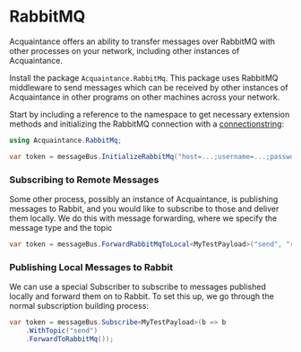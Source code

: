 # RabbitMQ

Acquaintance offers an ability to transfer messages over RabbitMQ with other processes on your network, including other instances of Acquaintance.

Install the package `Acquaintance.RabbitMq`. This package uses RabbitMQ middleware to send messages which can be received by other instances of Acquaintance in other programs on other machines across your network.

Start by including a reference to the namespace to get necessary extension methods and initializing the RabbitMQ connection with a [connectionstring](https://github.com/EasyNetQ/EasyNetQ/wiki/Connecting-to-RabbitMQ):

```csharp
using Acquaintance.RabbitMq;
```

```csharp
var token = messageBus.InitializeRabbitMq("host=...;username=...;password=...");
```

### Subscribing to Remote Messages

Some other process, possibly an instance of Acquaintance, is publishing messages to Rabbit, and you would like to subscribe to those and deliver them locally. We do this with message forwarding, where we specify the message type and the topic

```csharp
var token = messageBus.ForwardRabbitMqToLocal<MyTestPayload>("send", "received");
```

### Publishing Local Messages to Rabbit

We can use a special Subscriber to subscribe to messages published locally and forward them on to Rabbit. To set this up, we go through the normal subscription building process:

```csharp
var token = messageBus.Subscribe<MyTestPayload>(b => b
    .WithTopic("send")
    .ForwardToRabbitMq());
```
